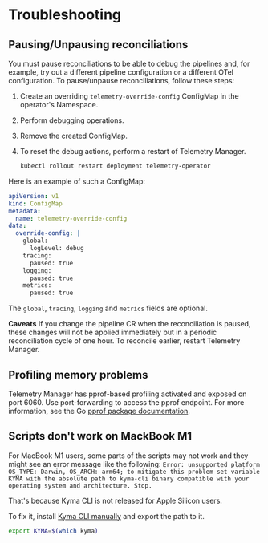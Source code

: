 # Troubleshooting

## Pausing/Unpausing reconciliations

You must pause reconciliations to be able to debug the pipelines and, for example, try out a different pipeline configuration or a different OTel configuration. To pause/unpause reconciliations, follow these steps:

1. Create an overriding `telemetry-override-config` ConfigMap in the operator's Namespace.
2. Perform debugging operations.
3. Remove the created ConfigMap.
4. To reset the debug actions, perform a restart of Telemetry Manager.

   ```bash
   kubectl rollout restart deployment telemetry-operator
   ```

Here is an example of such a ConfigMap:

```yaml
apiVersion: v1
kind: ConfigMap
metadata:
  name: telemetry-override-config
data:
  override-config: |
    global:
      logLevel: debug
    tracing:
      paused: true
    logging:
      paused: true
    metrics:
      paused: true
```

The `global`, `tracing`, `logging` and `metrics` fields are optional.

**Caveats**
If you change the pipeline CR when the reconciliation is paused, these changes will not be applied immediately but in a periodic reconciliation cycle of one hour. To reconcile earlier, restart Telemetry Manager.

## Profiling memory problems

Telemetry Manager has pprof-based profiling activated and exposed on port 6060. Use port-forwarding to access the pprof endpoint. For more information, see the Go [pprof package documentation](https://pkg.go.dev/net/http/pprof).

## Scripts don't work on MackBook M1

For MacBook M1 users, some parts of the scripts may not work and they might see an error message like the following:
`Error: unsupported platform OS_TYPE: Darwin, OS_ARCH: arm64; to mitigate this problem set variable KYMA with the absolute path to kyma-cli binary compatible with your operating system and architecture. Stop.`

That's because Kyma CLI is not released for Apple Silicon users. 

To fix it, install [Kyma CLI manually](https://github.com/kyma-project/cli#installation) and export the path to it.

   ```bash
   export KYMA=$(which kyma)
   ```
